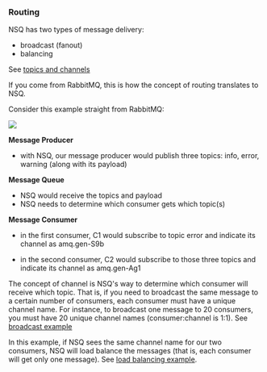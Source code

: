 <script>
  (function(i,s,o,g,r,a,m){i['GoogleAnalyticsObject']=r;i[r]=i[r]||function(){
  (i[r].q=i[r].q||[]).push(arguments)},i[r].l=1*new Date();a=s.createElement(o),
  m=s.getElementsByTagName(o)[0];a.async=1;a.src=g;m.parentNode.insertBefore(a,m)
  })(window,document,'script','//www.google-analytics.com/analytics.js','ga');

  ga('create', 'UA-71257746-1', 'auto');
  ga('send', 'pageview');

</script>

### Routing

NSQ has two types of message delivery:

- broadcast (fanout)
- balancing

See <a href="https://github.com/IrisMQ/book/blob/master/mq/topics.md">topics and channels</a>

If you come from RabbitMQ, this is how the concept of routing translates to NSQ.

Consider this example straight from RabbitMQ:

<img src="https://itjumpstart.files.wordpress.com/2016/02/rabbit.png">

**Message Producer**

- with NSQ, our message producer would publish three topics: info, error, warning (along with its payload)

**Message Queue**

- NSQ would receive the topics and payload
- NSQ needs to determine which consumer gets which topic(s)

**Message Consumer**

- in the first consumer, C1 would subscribe to topic error and indicate its channel as amq.gen-S9b

- in the second consumer, C2 would subscribe to those three topics and indicate its channel as amq.gen-Ag1

The concept of channel is NSQ's way to determine which consumer will receive which topic. That is, if you need to broadcast the same message to a certain number of consumers, each consumer must have a unique channel name. For instance, to broadcast one message to 20 consumers, you must have 20 unique channel names (consumer:channel is 1:1). See <a href="https://github.com/IrisMQ/book/blob/master/mq/nsqbroadcast.md">broadcast example</a>

In this example, if NSQ sees the same channel name for our two consumers, NSQ will load balance the messages (that is, each consumer will get only one message). See <a href="https://github.com/IrisMQ/book/blob/master/mq/nsqbalancing.md">load balancing example</a>.
